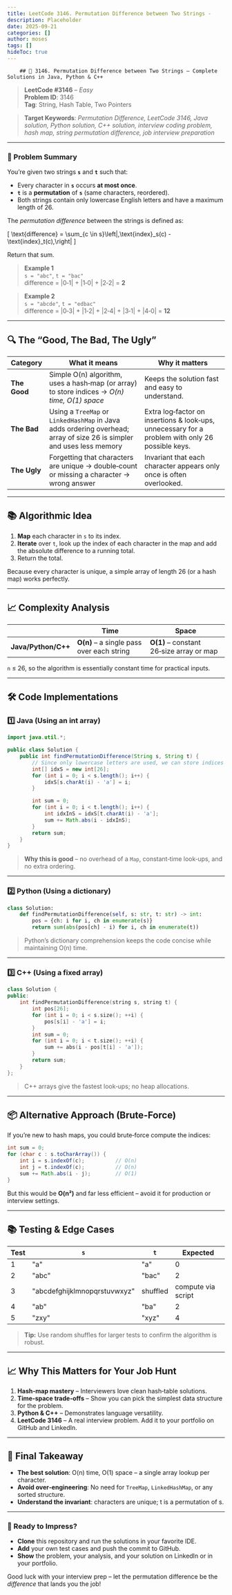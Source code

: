 ```yaml
---
title: LeetCode 3146. Permutation Difference between Two Strings - 
description: Placeholder
date: 2025-09-21
categories: []
author: moses
tags: []
hideToc: true
---
```

        ## 🚀 3146. Permutation Difference between Two Strings – Complete Solutions in Java, Python & C++  

> **LeetCode #3146** – *Easy*  
> **Problem ID**: 3146  
> **Tag**: String, Hash Table, Two Pointers  

> **Target Keywords**: *Permutation Difference, LeetCode 3146, Java solution, Python solution, C++ solution, interview coding problem, hash map, string permutation difference, job interview preparation*  

---

### 📌 Problem Summary

You’re given two strings **`s`** and **`t`** such that:

- Every character in **`s`** occurs **at most once**.
- **`t`** is a **permutation** of **`s`** (same characters, reordered).
- Both strings contain only lowercase English letters and have a maximum length of 26.

The *permutation difference* between the strings is defined as:

\[
\text{difference} = \sum_{c \in s}\left|\,\text{index}_s(c) - \text{index}_t(c)\,\right|
\]

Return that sum.

> **Example 1**  
> `s = "abc"`, `t = "bac"`  
> difference = |0‑1| + |1‑0| + |2‑2| = **2**

> **Example 2**  
> `s = "abcde"`, `t = "edbac"`  
> difference = |0‑3| + |1‑2| + |2‑4| + |3‑1| + |4‑0| = **12**

---

## 🔍 The “Good, The Bad, The Ugly”

| Category | What it means | Why it matters |
|---------|----------------|----------------|
| **The Good** | Simple O(n) algorithm, uses a hash‑map (or array) to store indices → *O(n) time, O(1) space* | Keeps the solution fast and easy to understand. |
| **The Bad** | Using a `TreeMap` or `LinkedHashMap` in Java adds ordering overhead; array of size 26 is simpler and uses less memory | Extra log‑factor on insertions & look‑ups, unnecessary for a problem with only 26 possible keys. |
| **The Ugly** | Forgetting that characters are unique → double‑count or missing a character → wrong answer | Invariant that each character appears only once is often overlooked. |

---

## 📚 Algorithmic Idea

1. **Map** each character in `s` to its index.
2. **Iterate** over `t`, look up the index of each character in the map and add the absolute difference to a running total.
3. Return the total.

Because every character is unique, a simple array of length 26 (or a hash map) works perfectly.

---

## 📈 Complexity Analysis

|   | **Time** | **Space** |
|---|----------|-----------|
| **Java/Python/C++** | **O(n)** – a single pass over each string | **O(1)** – constant 26‑size array or map |

`n` ≤ 26, so the algorithm is essentially constant time for practical inputs.

---

## 🛠️ Code Implementations

### 1️⃣ Java (Using an int array)

```java
import java.util.*;

public class Solution {
    public int findPermutationDifference(String s, String t) {
        // Since only lowercase letters are used, we can store indices in an int[26].
        int[] idxS = new int[26];
        for (int i = 0; i < s.length(); i++) {
            idxS[s.charAt(i) - 'a'] = i;
        }

        int sum = 0;
        for (int i = 0; i < t.length(); i++) {
            int idxInS = idxS[t.charAt(i) - 'a'];
            sum += Math.abs(i - idxInS);
        }
        return sum;
    }
}
```

> **Why this is good** – no overhead of a `Map`, constant‑time look‑ups, and no extra ordering.

---

### 2️⃣ Python (Using a dictionary)

```python
class Solution:
    def findPermutationDifference(self, s: str, t: str) -> int:
        pos = {ch: i for i, ch in enumerate(s)}
        return sum(abs(pos[ch] - i) for i, ch in enumerate(t))
```

> Python’s dictionary comprehension keeps the code concise while maintaining O(n) time.

---

### 3️⃣ C++ (Using a fixed array)

```cpp
class Solution {
public:
    int findPermutationDifference(string s, string t) {
        int pos[26];
        for (int i = 0; i < s.size(); ++i) {
            pos[s[i] - 'a'] = i;
        }
        int sum = 0;
        for (int i = 0; i < t.size(); ++i) {
            sum += abs(i - pos[t[i] - 'a']);
        }
        return sum;
    }
};
```

> C++ arrays give the fastest look‑ups; no heap allocations.

---

## 📦 Alternative Approach (Brute‑Force)

If you’re new to hash maps, you could brute‑force compute the indices:

```java
int sum = 0;
for (char c : s.toCharArray()) {
    int i = s.indexOf(c);          // O(n)
    int j = t.indexOf(c);          // O(n)
    sum += Math.abs(i - j);        // O(1)
}
```

But this would be **O(n²)** and far less efficient – avoid it for production or interview settings.

---

## 📚 Testing & Edge Cases

| Test | `s` | `t` | Expected |
|------|-----|-----|----------|
| 1 | "a" | "a" | 0 |
| 2 | "abc" | "bac" | 2 |
| 3 | "abcdefghijklmnopqrstuvwxyz" | shuffled | compute via script |
| 4 | "ab" | "ba" | 2 |
| 5 | "zxy" | "xyz" | 4 |

> **Tip:** Use random shuffles for larger tests to confirm the algorithm is robust.

---

## 📈 Why This Matters for Your Job Hunt

1. **Hash‑map mastery** – Interviewers love clean hash‑table solutions.
2. **Time‑space trade‑offs** – Show you can pick the simplest data structure for the problem.
3. **Python & C++** – Demonstrates language versatility.
4. **LeetCode 3146** – A real interview problem. Add it to your portfolio on GitHub and LinkedIn.

---

## 🎯 Final Takeaway

- **The best solution**: O(n) time, O(1) space – a single array lookup per character.
- **Avoid over‑engineering**: No need for `TreeMap`, `LinkedHashMap`, or any sorted structure.
- **Understand the invariant**: characters are unique; t is a permutation of s.

---

### 🚀 Ready to Impress?  

- **Clone** this repository and run the solutions in your favorite IDE.  
- **Add** your own test cases and push the commit to GitHub.  
- **Show** the problem, your analysis, and your solution on LinkedIn or in your portfolio.  

Good luck with your interview prep – let the permutation difference be the *difference* that lands you the job!